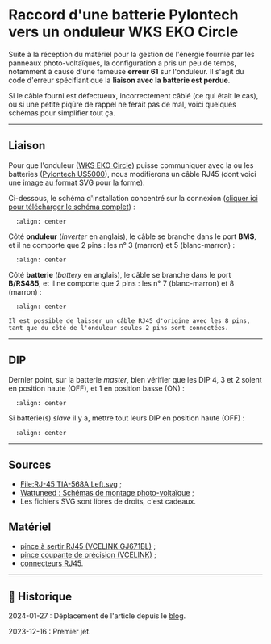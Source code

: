# Raccord d'une batterie Pylontech vers un onduleur WKS EKO Circle

Suite à la réception du matériel pour la gestion de l'énergie fournie par les panneaux photo-voltaïques, la configuration a pris un peu de temps, notamment à cause d'une fameuse **erreur 61** sur l'onduleur. Il s'agit du code d'erreur spécifiant que la **liaison avec la batterie est perdue**.

Si le câble fourni est défectueux, incorrectement câblé (ce qui était le cas), ou si une petite piqûre de rappel ne ferait pas de mal, voici quelques schémas pour simplifier tout ça.

---

## Liaison

Pour que l'onduleur ([WKS EKO Circle](https://www.wattuneed.com/fr/onduleurs-et-convertisseurs/25678-onduleur-hybride-wks-evo-56kva-48v-0768563819193.html)) puisse communiquer avec la ou les batteries ([Pylontech US5000](https://en.pylontech.com.cn/products/c23/134.html)), nous modifierons un câble RJ45 (dont voici une [image au format SVG](/images/rj45.svg) pour la forme).

Ci-dessous, le schéma d'installation concentré sur la connexion ([cliquer ici pour télécharger le schéma complet](/images/schema-communication-onduleur-wks-eko-circle-vers-batterie-pylontech-complet.jpg)) :

```{figure} /images/schema-communication-onduleur-wks-circle-vers-batterie-pylontech-zoom.jpg
  :align: center
```

Côté **onduleur** (*inverter* en anglais), le câble se branche dans le port **BMS**, et il ne comporte que 2 pins : les n° 3 (marron) et 5 (blanc-marron) :

```{figure} /images/rj45-rs485-inverter.svg
  :align: center
```

Côté **batterie** (*battery* en anglais), le câble se branche dans le port **B/RS485**, et il ne comporte que 2 pins : les n° 7 (blanc-marron) et 8 (marron) :

```{figure} /images/rj45-rs485-battery.svg
  :align: center
```

```{note}
Il est possible de laisser un câble RJ45 d'origine avec les 8 pins, tant que du côté de l'onduleur seules 2 pins sont connectées.
```

---

## DIP

Dernier point, sur la batterie *master*, bien vérifier que les DIP 4, 3 et 2 soient en position haute (OFF), et 1 en position basse (ON) :

```{figure} /images/battery-pylontech-dip-master.svg
  :align: center
```

Si batterie(s) *slave* il y a, mettre tout leurs DIP en position haute (OFF) :

```{figure} /images/battery-pylontech-dip-slave.svg
  :align: center
```

---

## Sources

- [File:RJ-45 TIA-568A Left.svg](https://commons.wikimedia.org/wiki/File:RJ-45_TIA-568A_Left.svg) ;
- [Wattuneed : Schémas de montage photo-voltaïque](https://www.wattuneed.com/fr/content/28-schema-de-montage-photovoltaique) ;
- Les fichiers SVG sont libres de droits, c'est cadeaux.

## Matériel

- [pince à sertir RJ45 (VCELINK GJ671BL)](https://www.amazon.fr/dp/B08NX12GJ5) ;
- [pince coupante de précision (VCELINK)](https://www.amazon.fr/dp/B09SL2TCH7) ;
- [connecteurs RJ45](https://www.amazon.fr/dp/B0857FL8G6).

---

## 📜 Historique

2024-01-27
: Déplacement de l'article depuis le [blog](https://www.tiger-222.fr/?d=2023/12/16/23/12/04-raccord-dune-batterie-pylontech-vers-un-onduleur-wks-eko-circle).

2023-12-16
: Premier jet.

